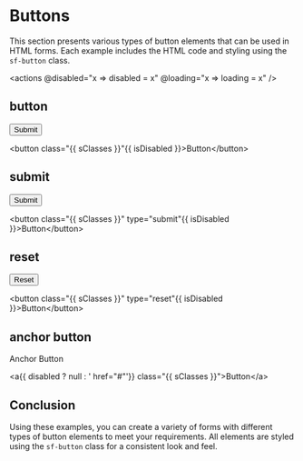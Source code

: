<script setup>
import { ref, computed } from 'vue';

const loading = ref(false);
const disabled = ref(false);

const isLoading = computed(() => loading.value ? 'sf-loading' : null);
const isDisabled = computed(() => disabled.value ? ' disabled' : null);

const sClasses = computed(() => {
  return ['sf-button', isLoading.value].filter(x => x).join(' ')
});
</script>

# Buttons

This section presents various types of button elements that can be used in HTML forms. Each example includes the HTML code and styling using the `sf-button` class.

<actions @disabled="x => disabled = x" @loading="x => loading = x" />

## button

<button :class="['sf-button', { 'sf-loading': loading }]" :disabled="disabled">Submit</button>

<highlight lang="html">
&lt;button class="{{ sClasses }}"{{ isDisabled }}&gt;Button&lt;/button&gt;
</highlight>

## submit

<button :class="['sf-button', { 'sf-loading': loading }]" :disabled="disabled" type="submit">Submit</button>

<highlight lang="html">
&lt;button class="{{ sClasses }}" type="submit"{{ isDisabled }}&gt;Button&lt;/button&gt;
</highlight>

## reset

<button :class="['sf-button', { 'sf-loading': loading }]" :disabled="disabled" type="reset">Reset</button>

<highlight lang="html">
&lt;button class="{{ sClasses }}" type="reset"{{ isDisabled }}&gt;Button&lt;/button&gt;
</highlight>

## anchor button

<a :href="disabled ? null : '#'" :class="['sf-button', { 'sf-loading': loading }]">Anchor Button</a>

<highlight lang="html">
&lt;a{{ disabled ? null : ' href="#"'}} class="{{ sClasses }}"&gt;Button&lt;/a&gt;
</highlight>

## Conclusion

Using these examples, you can create a variety of forms with different types of button elements to meet your requirements. All elements are styled using the `sf-button` class for a consistent look and feel.
